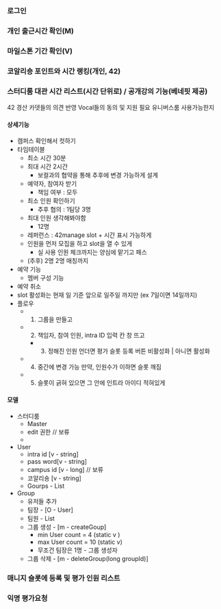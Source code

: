 ### 로그인
### 개인 출근시간 확인(M)
### 마일스톤 기간 확인(V)
### 코알리숑 포인트와 시간 랭킹(개인, 42)
### 스터디룸 대관 시간 리스트(시간 단위로) / 공개강의 기능(베네핏 제공)
42 경산 카뎃들의 의견 반영
Vocal들의 동의 및 지원 필요
유니버스룸 사용가능한지

#### 상세기능

- 캠퍼스 확인해서 컷하기
- 타임테이블
  - 최소 시간 30분
  - 최대 시간 2시간
    - 보컬과의 협약을 통해 추후에 변경 가능하게 설계
  - 예약자, 참여자 받기
    - 책임 여부 : 모두
  - 최소 인원 확인하기
    - 추후 협의 : 1팀당 3명
  - 최대 인원 생각해봐야함
    - 12명
  - 레퍼런스 : 42manage slot + 시간 표시 가능하게
  - 인원을 먼저 모집을 하고 slot을 열 수 있게
    - 실 사용 인원 체크까지는 양심에 맡기고 패스
  - (추후) 2명 2명 매칭까지
- 예약 기능
  - 멤버 구성 기능
- 예약 취소
- slot 활성화는 현재 일 기준 앞으로 일주일 까지만 (ex 7일이면 14일까지)
- 플로우
  - 1. 그룹을 만들고
  - 2. 책임자, 참여 인원, intra ID 입력 칸 창 뜨고
    - 3. 정해진 인원 언더면 평가 슬롯 등록 버튼 비활성화 | 아니면 활성화
  - 4. 중간에 변경 가능 만약, 인원수가 이하면 슬롯 깨짐
  - 5. 슬롯이 긁혀 있으면 그 안에 인트라 아이디 적혀있게

#### 모델

- 스터디룸
  - Master
  - edit 권한 // 보류
  - ‌
- User
  - intra id [v - string]
  - pass word[v - string]
  - campus id [v - long] // 보류
  - 코알리숑 [v - string]
  - Gourps - List<Group>
- Group
  - 유저들 추가
  - 팀장 - [O - User]
  - 팀원 - List<User>
  - 그룹 생성 - [m - createGoup]
    - min User count = 4 (static v )
    - max User count = 10 (static v)
    - 무조건 팀장은 1명 - 그룹 생성자
  - 그룹 삭제 - [m - deleteGroup(long groupId)]

### 매니지 슬롯에 등록 및 평가 인원 리스트
### 익명 평가요청

